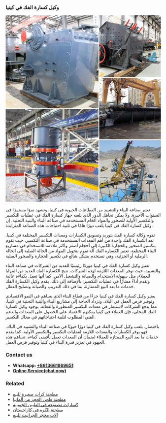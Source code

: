 <h3>وكيل كسارة الفك في كينيا</h3><img src='1701854426.jpg' alt=''><p>تعتبر صناعة البناء والتشييد من القطاعات الحيوية في كينيا، وتشهد نموًا مستمرًا في السنوات الأخيرة. ولا يمكن تجاهل الدور الذي يلعبه جهاز كسارة الفك في عمليات التكسير والتكسير الأولية للصخور والمواد الخام المستخدمة في صناعة البناء والبنية التحتية. إن وكيل كسارة الفك في كينيا يلعب دورًا هامًا في تلبية احتياجات هذه الصناعة المتزايدة.</p><p>تقوم وكالة كسارة الفك بتوريد وتسويق الكسارات ومعدات التكسير المختلفة في كينيا. تعد الكسارة الفك واحدة من أهم المعدات المستخدمة في صناعة التكسير، حيث تقوم بتكسير الصخور والحجارة الكبيرة إلى أحجام أصغر وأكثر ملاءمة للاستخدام في مشاريع البناء المختلفة. تعتبر الكسارة الفك آلة تقوم بتحويل المواد من الحالة الصلبة إلى الحالة الرملية أو الجزئية، وهي تستخدم بشكل شائع في تكسير الحجارة والصخور الصلبة.</p><p>تعتبر وكيل كسارة الفك في كينيا موردًا رئيسيًا للعديد من الشركات في صناعة البناء والتشييد، حيث توفر المعدات اللازمة لهذه الشركات. تتيح الكسارة الفك العديد من المزايا للعملاء، مثل سهولة الاستخدام والصيانة والتشغيل الآمن. كما أنها تعمل بكفاءة عالية وتقدم أداءً ممتازًا في عمليات التكسير. بالإضافة إلى ذلك، يقدم وكيل الكسارة الفك خدمات ما بعد البيع الممتازة، بما في ذلك التدريب والصيانة وتصليح العطل.</p><p>يعتبر وكيل كسارة الفك في كينيا جزءًا من قطاع البناء الذي يساهم في النمو الاقتصادي وتوفير فرص العمل في البلاد. وتزداد الحاجة إلى مشاريع البناء والبنية التحتية في كينيا، مما يدفع الشركات لاستثمار في معدات التكسير المتطورة والفعالة. بوجود وكيل كسارة الفك المحلي، فإن العملاء في كينيا يمكنهم الاعتماد على الحصول على المعدات والدعم الفني المطلوب لتلبية احتياجاتهم في مجال التكسير.</p><p>باختصار، يلعب وكيل كسارة الفك في كينيا دورًا حيويًا في صناعة البناء والتشييد في البلاد. فهو يوفر الكسارات والمعدات اللازمة لعمليات التكسير والتكسير الأولية. كما يقدم خدمات ما بعد البيع الممتازة للعملاء لضمان أن المعدات تعمل بأقصى كفاءة. تساهم هذه الجهود في تعزيز قدرة البناء في كينيا وتوفير فرص العمل.</p><h3>Contact us</h3><ul><li><strong>Whatsapp:&nbsp;<a href="https://wa.me/8613661969651">+8613661969651</a></strong></li><li><a href="https://swt.shibang-china.com/?git&amp;zhl&amp;وكيل كسارة الفك في كينيا"><strong>Online Service(chat now)</strong></a></li></ul><h3>Related</h3><ul><li><a href='مطحنة كرات صغيرة للبيع.md'>مطحنة كرات صغيرة للبيع</a></li><li><a href='مطحنة طحن الحجر من ألمانيا.md'>مطحنة طحن الحجر من ألمانيا</a></li><li><a href='كسارات مصنوعة في الفلبين الجنوبية.md'>كسارات مصنوعة في الفلبين الجنوبية</a></li><li><a href='مطحنة الكرة في كازاخستان.md'>مطحنة الكرة في كازاخستان</a></li><li><a href='آلات محجر الجرانيت للبيع.md'>آلات محجر الجرانيت للبيع</a></li></ul>